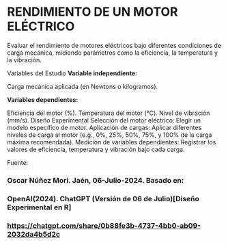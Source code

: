 # RENDIMIENTO DE UN MOTOR ELÉCTRICO

Evaluar el rendimiento de motores eléctricos bajo diferentes condiciones de carga mecánica, midiendo parámetros como la eficiencia, la temperatura y la vibración.

Variables del Estudio
**Variable independiente:**

Carga mecánica aplicada (en Newtons o kilogramos).

**Variables dependientes:**

Eficiencia del motor (%).
Temperatura del motor (°C).
Nivel de vibración (mm/s).
Diseño Experimental
Selección del motor eléctrico: Elegir un modelo específico de motor.
Aplicación de cargas: Aplicar diferentes niveles de carga al motor (e.g., 0%, 25%, 50%, 75%, y 100% de la carga máxima recomendada).
Medición de variables dependientes: Registrar los valores de eficiencia, temperatura y vibración bajo cada carga.

Fuente:
### Oscar Núñez Mori. Jaén, 06-Julio-2024. Basado en:
### OpenAI(2024). ChatGPT (Versión de 06 de Julio)[Diseño Experimental en R]
### https://chatgpt.com/share/0b88fe3b-4737-4bb0-ab09-2032da4b5d2c



